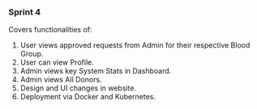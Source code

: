 ### Sprint 4  
Covers functionalities of:  
1. User views approved requests from Admin for their respective Blood Group.  
2. User can view Profile.  
3. Admin views key System Stats in Dashboard.  
4. Admin views All Donors.  
5. Design and UI changes in website.  
6. Deployment via Docker and Kubernetes.  
